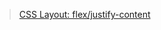 > [CSS Layout: flex/justify-content](https://docs.f2e.idv.tw/css/properties-flex.html#justify-content)